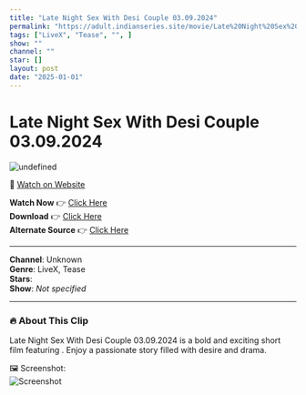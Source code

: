 ```yaml
---
title: "Late Night Sex With Desi Couple 03.09.2024"
permalink: "https://adult.indianseries.site/movie/Late%20Night%20Sex%20With%20Desi%20Couple%2003.09.2024"
tags: ["LiveX", "Tease", "", ]
show: ""
channel: ""
star: []
layout: post
date: "2025-01-01"
---
```


# Late Night Sex With Desi Couple 03.09.2024

![undefined](https://desisins.com/wp-content/uploads/2024/09/Late-Night-Sex-03.09.2024-DesiSins.com_.jpg)

🔗 [Watch on Website](https://adult.indianseries.site/movie/Late%20Night%20Sex%20With%20Desi%20Couple%2003.09.2024)

**Watch Now** 👉 [Click Here](https://adult.indianseries.site/movie/Late%20Night%20Sex%20With%20Desi%20Couple%2003.09.2024)  
**Download** 👉 [Click Here](https://adult.indianseries.site/movie/Late%20Night%20Sex%20With%20Desi%20Couple%2003.09.2024)  
**Alternate Source** 👉 [Click Here](https://adult.indianseries.site/movie/Late%20Night%20Sex%20With%20Desi%20Couple%2003.09.2024)

---

**Channel**: Unknown  
**Genre**: LiveX, Tease  
**Stars**:   
**Show**: *Not specified*

---

### 🔥 About This Clip

Late Night Sex With Desi Couple 03.09.2024 is a bold and exciting short film featuring . Enjoy a passionate story filled with desire and drama.
 
🖼️ Screenshot:  
![Screenshot](https://desisins.com/wp-content/uploads/2024/09/Late-Night-Sex-03.09.2024-DesiSins.com_.jpg)

